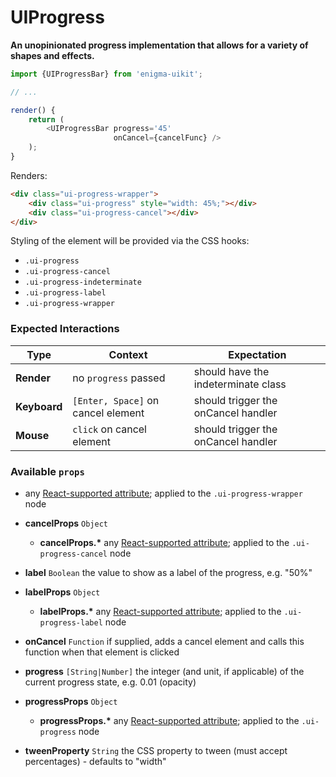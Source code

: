 # UIProgress
__An unopinionated progress implementation that allows for a variety of shapes and effects.__

```js
import {UIProgressBar} from 'enigma-uikit';

// ...

render() {
    return (
        <UIProgressBar progress='45'
                       onCancel={cancelFunc} />
    );
}
```

Renders:

```html
<div class="ui-progress-wrapper">
    <div class="ui-progress" style="width: 45%;"></div>
    <div class="ui-progress-cancel"></div>
</div>
```

Styling of the element will be provided via the CSS hooks:

- `.ui-progress`
- `.ui-progress-cancel`
- `.ui-progress-indeterminate`
- `.ui-progress-label`
- `.ui-progress-wrapper`

### Expected Interactions

Type | Context | Expectation
---- | ------- | -----------
__Render__ | no `progress` passed | should have the indeterminate class
__Keyboard__ | `[Enter, Space]` on cancel element | should trigger the onCancel handler
__Mouse__ | `click` on cancel element | should trigger the onCancel handler

### Available `props`

- any [React-supported attribute](https://facebook.github.io/react/docs/tags-and-attributes.html#html-attributes); applied to the `.ui-progress-wrapper` node

- __cancelProps__ `Object`
    - __cancelProps.*__
      any [React-supported attribute](https://facebook.github.io/react/docs/tags-and-attributes.html#html-attributes); applied to the `.ui-progress-cancel` node

- __label__ `Boolean`
  the value to show as a label of the progress, e.g. "50%"

- __labelProps__ `Object`
    - __labelProps.*__
      any [React-supported attribute](https://facebook.github.io/react/docs/tags-and-attributes.html#html-attributes); applied to the `.ui-progress-label` node

- __onCancel__ `Function`
  if supplied, adds a cancel element and calls this function when that element is clicked

- __progress__ `[String|Number]`
  the integer (and unit, if applicable) of the current progress state, e.g. 0.01 (opacity)

- __progressProps__ `Object`
    - __progressProps.*__
      any [React-supported attribute](https://facebook.github.io/react/docs/tags-and-attributes.html#html-attributes); applied to the `.ui-progress` node

- __tweenProperty__ `String`
  the CSS property to tween (must accept percentages) - defaults to "width"
